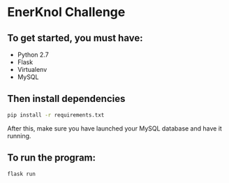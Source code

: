 # EnerKnol Challenge
## To get started, you must have:
- Python 2.7
- Flask
- Virtualenv
- MySQL
## Then install dependencies
```bash
pip install -r requirements.txt
```
After this, make sure you have launched your MySQL database and have it running.

## To run the program:

```bash
flask run
````
